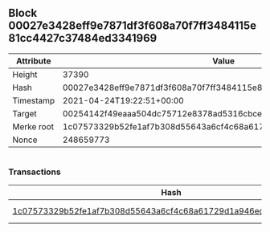 ## Block 00027e3428eff9e7871df3f608a70f7ff3484115e81cc4427c37484ed3341969

Attribute | Value
--- | ---
Height | 37390
Hash | 00027e3428eff9e7871df3f608a70f7ff3484115e81cc4427c37484ed3341969
Timestamp | 2021-04-24T19:22:51+00:00
Target | 00254142f49eaaa504dc75712e8378ad5316cbcead634704b3734b6271167cc4
Merke root | 1c07573329b52fe1af7b308d55643a6cf4c68a61729d1a946ec52659a912c27b
Nonce | 248659773

```

```

### Transactions

Hash | Amount
--- | ---
[1c07573329b52fe1af7b308d55643a6cf4c68a61729d1a946ec52659a912c27b](1c07573329b52fe1af7b308d55643a6cf4c68a61729d1a946ec52659a912c27b.md) | 10.00000000 SKEPTI 
